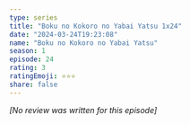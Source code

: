```yaml
---
type: series
title: "Boku no Kokoro no Yabai Yatsu 1x24"
date: "2024-03-24T19:23:08"
name: "Boku no Kokoro no Yabai Yatsu"
season: 1
episode: 24
rating: 3
ratingEmoji: ⭐️⭐️⭐️
share: false
---
```


*[No review was written for this episode]*
